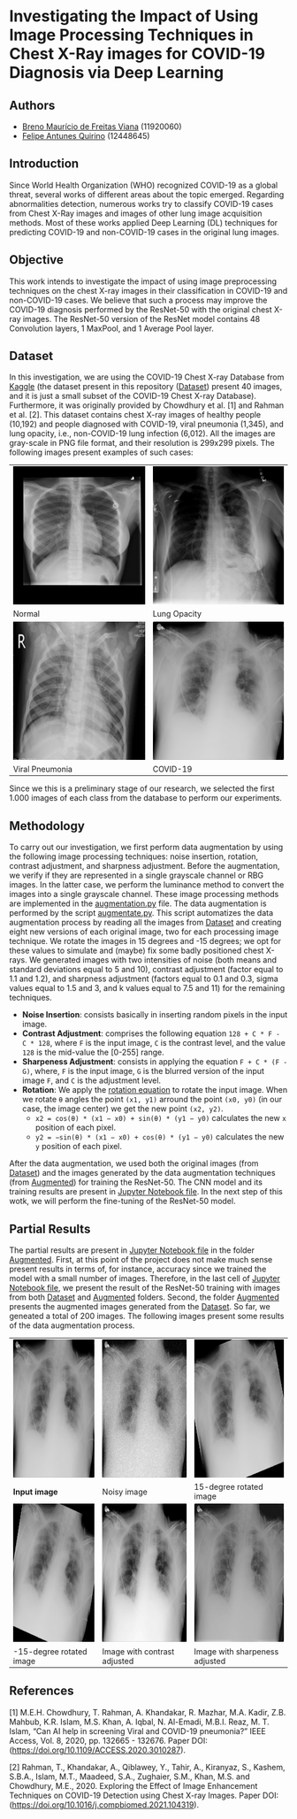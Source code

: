# Investigating the Impact of Using Image Processing Techniques in Chest X-Ray images for COVID-19 Diagnosis via Deep Learning


## Authors

- [Breno Maurício de Freitas Viana](https://github.com/brenov) (11920060)
- [Felipe Antunes Quirino](https://github.com/felipeaq) (12448645)


## Introduction

Since World Health Organization (WHO) recognized COVID-19 as a global threat, several works of different areas about the topic emerged.
Regarding abnormalities detection, numerous works try to classify COVID-19 cases from Chest X-Ray images and images of other lung image acquisition methods.
Most of these works applied Deep Learning (DL) techniques for predicting COVID-19 and non-COVID-19 cases in the original lung images.


## Objective

This work intends to investigate the impact of using image preprocessing techniques on the chest X-ray images in their classification in COVID-19 and non-COVID-19 cases.
We believe that such a process may improve the COVID-19 diagnosis performed by the ResNet-50 with the original chest X-ray images.
The ResNet-50 version of the ResNet model contains 48 Convolution layers, 1 MaxPool, and 1 Average Pool layer.


## Dataset

In this investigation, we are using the COVID-19 Chest X-ray Database from [Kaggle](https://www.kaggle.com/tawsifurrahman/covid19-radiography-database)
(the dataset present in this repository ([Dataset](Dataset)) present 40 images, and it is just a small subset of the COVID-19 Chest X-ray Database).
Furthermore, it was originally provided by Chowdhury et al. [1] and Rahman et al. [2].
This dataset contains chest X-ray images of healthy people (10,192) and people diagnosed with COVID-19, viral pneumonia (1,345), and lung opacity, i.e., non-COVID-19 lung infection (6,012).
All the images are gray-scale in PNG file format, and their resolution is 299x299 pixels.
The following images present examples of such cases:

<table>
  <tr>
    <td>
      <img src=".github/Normal.png" alt="1" width=250px height=250px>
    </td>
    <td>
      <img src=".github/Lung_Opacity.png" alt="2" width=250px height=250px>
    </td>
   </tr>
   <tr>
      <td>Normal</td>
      <td>Lung Opacity</td>
   </tr>
   <tr>
    <td>
      <img src=".github/Viral_Pneumonia.png" alt="3" width=250px height=250px>
    </td>
    <td>
      <img src=".github/COVID.png" alt="4" width=250px height=250px>
    </td>
   </tr>
   <tr>
      <td>Viral Pneumonia</td>
      <td>COVID-19</td>
  </tr>
</table>

Since we this is a preliminary stage of our research, we selected the first 1.000 images of each class from the database to perform our experiments.


## Methodology

To carry out our investigation, we first perform data augmentation by using the following image processing techniques: noise insertion, rotation, contrast adjustment, and sharpness adjustment.
Before the augmentation, we verify if they are represented in a single grayscale channel or RBG images.
In the latter case, we perform the luminance method to convert the images into a single grayscale channel.
These image processing methods are implemented in the [augmentation.py](augmentation.py) file.
The data augmentation is performed by the script [augmentate.py](augmentate.py).
This script automatizes the data augmentation process by reading all the images from [Dataset](Dataset) and creating eight new versions of each original image, two for each processing image technique.
We rotate the images in 15 degrees and -15 degrees; we opt for these values to simulate and (maybe) fix some badly positioned chest X-rays.
We generated images with two intensities of noise (both means and standard deviations equal to 5 and 10), contrast adjustment (factor equal to 1.1 and 1.2), and sharpness adjustment (factors equal to 0.1 and 0.3, sigma values equal to 1.5 and 3, and k values equal to 7.5 and 11) for the remaining techniques.

- **Noise Insertion**: consists basically in inserting random pixels in the input image.
- **Contrast Adjustment**: comprises the following equation `128 + C * F - C * 128`, where `F` is the input image, `C` is the contrast level, and the value `128` is the mid-value the [0-255] range.
- **Sharpeness Adjustment**: consists in applying the equation `F + C * (F - G)`, where, `F` is the input image, `G` is the blurred version of the input image `F`, and `C` is the adjustment level.
- **Rotation**: We apply the [rotation equation](https://www.sciencedirect.com/topics/computer-science/image-rotation) to rotate the input image.
When we rotate `θ` angles the point `(x1, y1)` arround the point `(x0, y0)` (in our case, the image center) we get the new point `(x2, y2)`.
  - `x2 = cos(θ) * (x1 − x0) + sin(θ) * (y1 − y0)` calculates the new `x` position of each pixel.
  - `y2 = −sin(θ) * (x1 − x0) + cos(θ) * (y1 − y0)` calculates the new `y` position of each pixel.

After the data augmentation, we used both the original images (from [Dataset](Dataset)) and the images generated by the data augmentation techniques (from [Augmented](Augmented)) for training the ResNet-50.
The CNN model and its training results are present in [Jupyter Notebook file](resnet-50-2.ipynb).
In the next step of this wotk, we will perform the fine-tuning of the ResNet-50 model.


## Partial Results

The partial results are present in [Jupyter Notebook file](resnet-50-2.ipynb) in the folder [Augmented](Augmented).
First, at this point of the project does not make much sense present results in terms of, for instance, accuracy since we trained the model with a small number of images.
Therefore, in the last cell of [Jupyter Notebook file](resnet-50-2.ipynb), we present the result of the ResNet-50 training with images from both [Dataset](Dataset) and [Augmented](Augmented) folders.
Second, the folder [Augmented](Augmented) presents the augmented images generated from the [Dataset](Dataset).
So far, we geneated a total of 200 images.
The following images present some results of the data augmentation process.

<table>
  <tr>
    <td>
      <img src="Dataset/Train/COVID/COVID-1.png" alt="1" width=250px height=250px>
    </td>
    <td>
      <img src="Augmented/Train/COVID/COVID-1_noisy.png" alt="2" width=250px height=250px>
    </td>
    <td>
      <img src="Augmented/Train/COVID/COVID-1_15rotated.png" alt="3" width=250px height=250px>
    </td>
  </tr>
  <tr>
    <td><b>Input image</b></td>
    <td>Noisy image</td>
    <td>15-degree rotated image</td>
  </tr>
  <tr>
    <td>
      <img src="Augmented/Train/COVID/COVID-1_-15rotated.png" alt="1" width=250px height=250px>
    </td>
    <td>
      <img src="Augmented/Train/COVID/COVID-1_contrast.png" alt="2" width=250px height=250px>
    </td>
    <td>
      <img src="Augmented/Train/COVID/COVID-1_sharpness.png" alt="3" width=250px height=250px>
    </td>
  </tr>
  <tr>
    <td>-15-degree rotated image</td>
    <td>Image with contrast adjusted</td>
    <td>Image with sharpeness adjusted</td>
  </tr>
</table>


## References

[1] M.E.H. Chowdhury, T. Rahman, A. Khandakar, R. Mazhar, M.A. Kadir, Z.B. Mahbub, K.R. Islam, M.S. Khan, A. Iqbal, N. Al-Emadi, M.B.I. Reaz, M. T. Islam, “Can AI help in screening Viral and COVID-19 pneumonia?” IEEE Access, Vol. 8, 2020, pp. 132665 - 132676. Paper DOI: (https://doi.org/10.1109/ACCESS.2020.3010287).

[2] Rahman, T., Khandakar, A., Qiblawey, Y., Tahir, A., Kiranyaz, S., Kashem, S.B.A., Islam, M.T., Maadeed, S.A., Zughaier, S.M., Khan, M.S. and Chowdhury, M.E., 2020. Exploring the Effect of Image Enhancement Techniques on COVID-19 Detection using Chest X-ray Images. Paper DOI: (https://doi.org/10.1016/j.compbiomed.2021.104319).
